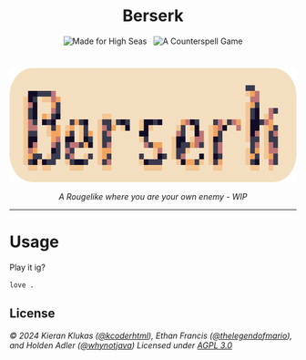 <h1 align="center">Berserk</h1>

<p align="center">
  <img hspace="4" src="https://img.shields.io/badge/made%20for%20high%20seas-FEC2FB?style=for-the-badge&logo=hackclub&logoColor=1C4188" alt="Made for High Seas">
  <img hspace="4" src="https://img.shields.io/badge/a%20counterspell%20game-FEC2FB%3F?style=for-the-badge&logo=undertale&logoColor=ffffff&color=FF4186" alt="A Counterspell Game">
</p>

#

<p align="center">
  <img width="620" height="200" src="https://raw.githubusercontent.com/thelegendofmario/counterspell-berserk/refs/heads/main/.github/images/logo-rounded.png">
</p>

<p align="center">
  <i>A Rougelike where you are your own enemy - WIP</i>
</p>

---

# Usage

Play it ig?

```bash
love .
```

## License

_© 2024 Kieran Klukas ([@kcoderhtml](https://github.com/kcoderhtml/)), Ethan Francis ([@thelegendofmario](https://github.com/thelegendofmario)), and Holden Adler ([@whynotjava](https://github.com/whynotjava))_
_Licensed under [AGPL 3.0](LICENSE.md)_  